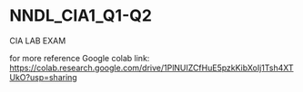 # NNDL_CIA1_Q1-Q2
CIA LAB EXAM

for more reference Google colab link: https://colab.research.google.com/drive/1PlNUIZCfHuE5pzkKibXoIj1Tsh4XTUkO?usp=sharing
